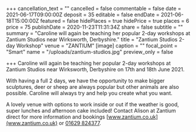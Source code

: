 +++
cancellation_text = ""
cancelled = false
commentable = false
date = 2021-06-17T09:00:00Z
deposit = 35
editable = false
endDate = 2021-06-18T15:00:00Z
featured = false
hidePlaces = true
hidePrice = true
places = 6
price = 75
publishDate = 2020-11-23T11:31:34Z
share = false
subtitle = ""
summary = "Caroline will again be teaching her popular 2-day workshops at Zantium Studios near Wirksworth, Derbyshire."
title = "Zantium Studios 2-day Workshop"
venue = "ZANTIUM"
[image]
caption = ""
focal_point = "Smart"
name = "/uploads/zantium-studios.jpg"
preview_only = false

+++
Caroline will again be teaching her popular 2-day workshops at Zantium Studios near Wirksworth, Derbyshire on 17th and 18th June 2021.

With having a full 2 days, we have the opportunity to make bigger sculptures, deer or sheep are always popular but other animals are also possible. Caroline will always try and help you create what you want.

A lovely venue with options to work inside or out if the weather is good, super lunches and afternoon cake included! Contact Alison at Zantium direct for more information and bookings [www.zantium.co.uk](www.zantium.co.uk) or [01629 824377](tel:01629824377).